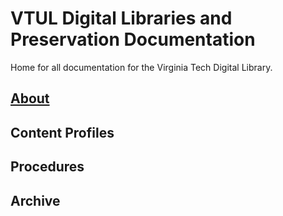 # VTUL Digital Libraries and Preservation Documentation
Home for all documentation for the Virginia Tech Digital Library.

## [About](/dlp-docs/About)
## Content Profiles
## Procedures
## Archive

